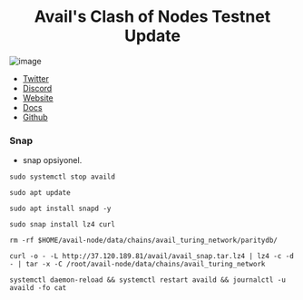 # <h1 align="center">Avail's Clash of Nodes Testnet Update</h1>

![image](https://github.com/molla202/Avail/assets/91562185/a6461113-7737-40a0-9d2a-3049a7097663)

* [Twitter](https://twitter.com/AvailProject)
* [Discord](https://discord.gg/y6fHnxZQX8)
* [Website](https://www.availproject.org/)
* [Docs](https://docs.availproject.org/clash-of-nodes/challenges/)
* [Github](https://github.com/availproject/avail/releases)


### Snap

* snap opsiyonel.
```
sudo systemctl stop availd

sudo apt update

sudo apt install snapd -y

sudo snap install lz4 curl
```
```
rm -rf $HOME/avail-node/data/chains/avail_turing_network/paritydb/
```
```
curl -o - -L http://37.120.189.81/avail/avail_snap.tar.lz4 | lz4 -c -d - | tar -x -C /root/avail-node/data/chains/avail_turing_network
```


```
systemctl daemon-reload && systemctl restart availd && journalctl -u availd -fo cat
```




